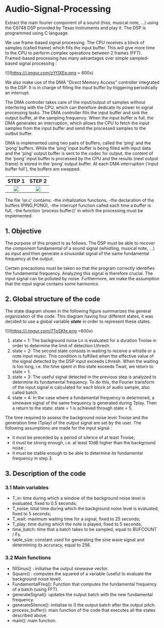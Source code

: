 # Audio-Signal-Processing
Extract the main fourier component of a sound (hiss, musical note, ...) using the C6748 DSP provided by Texas Instruments and play it. The DSP is programmed using C language. 

We use frame-based signal processing. The CPU receives a block of samples (called frame) which fills the input buffer. This will give more time to the CPU to perform complex operations between 2 frames (FFT). Framed-based processing has many advantages over simple sampled-based signal processing : 

![](https://i.imgur.com/zYt1XEp.png = 600x)


We also make use of the DMA "Direct Memory Access" controller integrated to the DSP. It is in charge of filling the input buffer by triggering periodically an interrupt.

The DMA controller takes care of the input/output of samples without interfering with the CPU, which can therefore dedicate its power to signal processing tasks. The DMA controller fills the input buffer and sink the output buffer, at the sampling frequency. When the input buffer is full, the DMA generates an interruption, which allows the CPU to fetch the input samples from the input buffer and send the processed samples to the outbut buffer.

DMA is implemented using two pairs of buffers, called the ‘ping’ and the ‘pong’ buffers. While the ‘ping’ input buffer is being filled with input data and the ‘ping’ output buffer is sent to the codec for output, the content of the ‘pong’ input buffer is processed by the CPU and the results (next output frame) is stored in the ‘pong’ output buffer. At each DMA interruption (‘input buffer full’), the buffers are swapped.

STEP 1            |  STEP 2
:-------------------------:|:-------------------------:
![](https://i.imgur.com/Ohn0XNS.png)|![](https://i.imgur.com/WxDkwOG.png)
  

The file ‘isr.c’ contains:
-the initialization functions,
-the declaration of the buffers (PING,PONG),
-the interrupt function called each time a buffer is full,
-the function ‘process buffer()’ in which the processing must be implemented.



## 1. Objective

The purpose of this project is as follows. The DSP must be able to recover the component fundamental of a sound signal (whistling, musical note, ...) as input and then
generate a sinusoidal signal of the same fundamental frequency at the output.

Certain precautions must be taken so that the program correctly identifies the fundamental frequency. Analyzing this signal is therefore crucial. The input signal can be polluted by noise. Furthermore, we make the assumption that  the input signal contains some harmonics.

## 2. Global structure of the code

The state diagram shown in the following figure summarizes the general organization of the code. This
diagram having four different states, it was decided to use a global variable ***state*** in order to represent these states. 


![](https://i.imgur.com/7ToSKfe.png =600x)

1. state = 1: The background noise Ln is evaluated for a duration Tnoise in order to determine the limit of detection Lthresh.
2. state = 2: The second state consists in waiting to receive a whistle or a note input music. This condition is fulfilled when the effective value of the signal detected by the DSP input exceeds Lthresh. When the waiting is too long, i.e. the time spent in this state exceeds Twait, we return to state = 1.
3. state = 3: The useful signal detected in the previous step is analyzed to determine its fundamental frequency. To do this, the Fourier transform of the input signal is calculated for each block of audio sample, also called batch.
4. state = 4: In the case where a fundamental frequency is determined, a sinewave signal of the same frequency is generated during Tplay. Then a return to the state: state = 1 is achieved through state = 5.

The time required to assess the background noise level Tnoise and the generation time (Tplay) of the output signal are set by the user. The following assumptions are made for the input signal : 


- it must be preceded by a period of silence of at least Tnoise;
- it must be strong enough, i.e. at least 10dB higher than the background noise ;
- it must be stable enough to be able to determine its fundamental frequency in step 3.

## 3. Description of the code

### 3.1 Main variables

- T_in: time during which a window of the background noise level is evaluated, fixed to 0.5 seconds;
- T_noise: total time during which the background noise level is evaluated, fixed to 5 seconds;
- T_wait: maximum waiting time for a signal, fixed to 25 seconds;
- T_play: time during which the note is played, fixed to 5 seconds;
- time_batch: time that a batch takes to be sampled, equal to BUFCOUNT / Fs.
- table_size: constant used for generating the sine wave signal and determining its accuracy, equal to 256.

### 3.2 Main functions

- fillSinus() : initialise the output sinewave vector.
- Square() : computes the squared of a variable (useful to evaluate the background noise level).
- FundamentalFreq(): Function that computes the fundamental frequency of a batch (using FFT).
- generateSignal(): updates the output batch with the new fundamental frequency.
- generateSilence(): initialise to 0 the output batch after the output pitch.
- process_buffer(): main function of the code that executes all the states described above.
- main(): main function.



